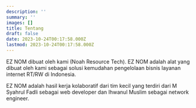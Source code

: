 ```yaml
---
description: ''
summary: ''
images: []
title: Tentang
draft: false
date: 2023-10-24T00:17:58.000Z
lastmod: 2023-10-24T00:17:58.000Z
---
```


EZ NOM dibuat oleh kami (Noah Resource Tech). EZ NOM adalah alat yang dibuat oleh kami sebagai solusi kemudahan pengelolaan bisnis layanan internet RT/RW di Indonesia.

EZ NOM adalah hasil kerja kolaboratif dari tim kecil yang terdiri dari M Syahrul Fadli sebagai web developer dan Ihwanul Muslim sebagai network engineer. 
